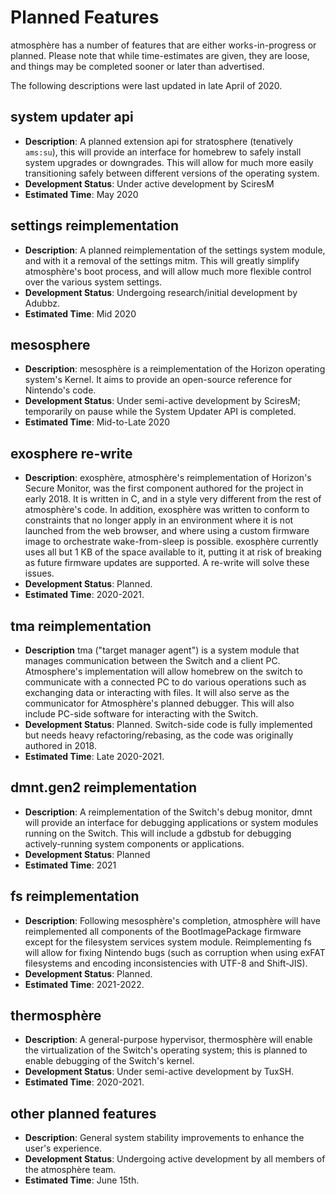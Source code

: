 # Planned Features
atmosphère has a number of features that are either works-in-progress or planned. Please note that while time-estimates are given, they are loose, and things may be completed sooner or later than advertised.

The following descriptions were last updated in late April of 2020.

## system updater api
* **Description**: A planned extension api for stratosphere (tenatively `ams:su`), this will provide an interface for homebrew to safely install system upgrades or downgrades. This will allow for much more easily transitioning safely between different versions of the operating system.
* **Development Status**: Under active development by SciresM
* **Estimated Time**: May 2020

## settings reimplementation
* **Description**: A planned reimplementation of the settings system module, and with it a removal of the settings mitm. This will greatly simplify atmosphère's boot process, and will allow much more flexible control over the various system settings.
* **Development Status**: Undergoing research/initial development by Adubbz.
* **Estimated Time**: Mid 2020

## mesosphere
* **Description**: mesosphère is a reimplementation of the Horizon operating system's Kernel. It aims to provide an open-source reference for Nintendo's code.
* **Development Status**: Under semi-active development by SciresM; temporarily on pause while the System Updater API is completed.
* **Estimated Time**: Mid-to-Late 2020

## exosphere re-write
* **Description**: exosphère, atmosphère's reimplementation of Horizon's Secure Monitor, was the first component authored for the project in early 2018. It is written in C, and in a style very different from the rest of atmosphère's code. In addition, exosphère was written to conform to constraints that no longer apply in an environment where it is not launched from the web browser, and where using a custom firmware image to orchestrate wake-from-sleep is possible. exosphère currently uses all but 1 KB of the space available to it, putting it at risk of breaking as future firmware updates are supported. A re-write will solve these issues.
* **Development Status**: Planned.
* **Estimated Time**: 2020-2021.

## tma reimplementation
* **Description** tma ("target manager agent") is a system module that manages communication between the Switch and a client PC. Atmosphere's implementation will allow homebrew on the switch to communicate with a connected PC to do various operations such as exchanging data or interacting with files. It will also serve as the communicator for Atmosphère's planned debugger. This will also include PC-side software for interacting with the Switch.
* **Development Status**: Planned. Switch-side code is fully implemented but needs heavy refactoring/rebasing, as the code was originally authored in 2018.
* **Estimated Time**: Late 2020-2021.

## dmnt.gen2 reimplementation
* **Description**: A reimplementation of the Switch's debug monitor, dmnt will provide an interface for debugging applications or system modules running on the Switch. This will include a gdbstub for debugging actively-running system components or applications.
* **Development Status**: Planned
* **Estimated Time**: 2021

## fs reimplementation
* **Description**: Following mesosphère's completion, atmosphère will have reimplemented all components of the BootImagePackage firmware except for the filesystem services system module. Reimplementing fs will allow for fixing Nintendo bugs (such as corruption when using exFAT filesystems and encoding inconsistencies with UTF-8 and Shift-JIS).
* **Development Status**: Planned.
* **Estimated Time**: 2021-2022.

## thermosphère
* **Description**: A general-purpose hypervisor, thermosphère will enable the virtualization of the Switch's operating system; this is planned to enable debugging of the Switch's kernel.
* **Development Status**: Under semi-active development by TuxSH.
* **Estimated Time**: 2020-2021.

## other planned features
* **Description**: General system stability improvements to enhance the user's experience.
* **Development Status**: Undergoing active development by all members of the atmosphère team.
* **Estimated Time**: June 15th.
